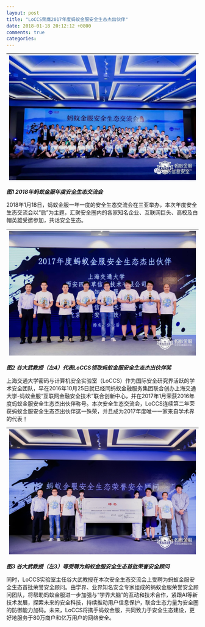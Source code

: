 ```yaml
---
layout: post
title: "LoCCS荣膺2017年度蚂蚁金服安全生态杰出伙伴"
date: 2018-01-18 20:12:12 +0800
comments: true
categories: 
---  
```



![2018年蚂蚁金服年度安全生态交流会](/images/2018-04-18/n1.png)|
|:-:|
***图1 2018年蚂蚁金服年度安全生态交流会***  

2018年1月18日，蚂蚁金服一年一度的安全生态交流会在三亚举办，本次年度安全生态交流会以“启”为主题，汇聚安全圈内的各家知名企业、互联网巨头、高校及白帽英雄受邀参加，共话安全生态。  
<!--more-->
|![谷大武教授（左4）代表LoCCS领取蚂蚁金服安全生态杰出伙伴奖](/images/2018-04-18/n2.png)|
|:-:|
***图2 谷大武教授（左4）代表LoCCS领取蚂蚁金服安全生态杰出伙伴奖***  

上海交通大学密码与计算机安全实验室（LoCCS）作为国际安全研究界活跃的学术安全团队，早在2016年10月25日就已经同蚂蚁金融服务集团联合创办上海交通大学-蚂蚁金服“互联网金融安全技术”联合创新中心，并在2017年1月荣获2016年度蚂蚁金服安全生态杰出伙伴称号。本次安全生态交流会，LoCCS连续第二年荣获蚂蚁金服安全生态杰出伙伴这一殊荣，并且成为2017年度唯一一家来自学术界的代表！  

|![谷大武教授（左3）等受聘为蚂蚁金服安全生态首批荣誉安全顾问](/images/2018-04-18/n3.png)|
|:-:|
***图3 谷大武教授（左3）等受聘为蚂蚁金服安全生态首批荣誉安全顾问***  

同时，LoCCS实验室主任谷大武教授在本次安全生态交流会上受聘为蚂蚁金服安全生态首批荣誉安全顾问。由学界、业界知名安全专家组成的蚂蚁金服荣誉安全顾问团队，将帮助蚂蚁金服进一步加强与“学界大脑”的互动和技术合作，紧跟AI等新技术发展，探索未来的安全科技，持续推动用户信息保护，联合生态力量为安全圈的防御能力加码。未来，LoCCS将携手蚂蚁金服，共同致力于安全生态建设，更好地服务于80万商户和亿万用户的网络安全。  

